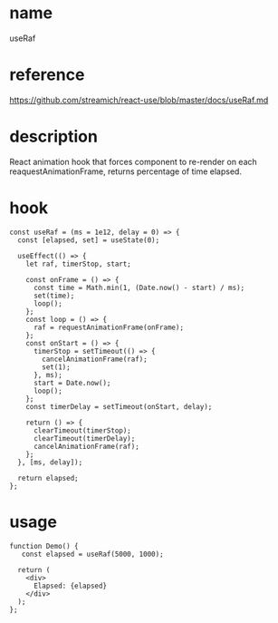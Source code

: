 # name

useRaf

# reference

https://github.com/streamich/react-use/blob/master/docs/useRaf.md

# description

React animation hook that forces component to re-render on each reaquestAnimationFrame, returns percentage of time elapsed.

# hook

```
const useRaf = (ms = 1e12, delay = 0) => {
  const [elapsed, set] = useState(0);

  useEffect(() => {
    let raf, timerStop, start;

    const onFrame = () => {
      const time = Math.min(1, (Date.now() - start) / ms);
      set(time);
      loop();
    };
    const loop = () => {
      raf = requestAnimationFrame(onFrame);
    };
    const onStart = () => {
      timerStop = setTimeout(() => {
        cancelAnimationFrame(raf);
        set(1);
      }, ms);
      start = Date.now();
      loop();
    };
    const timerDelay = setTimeout(onStart, delay);

    return () => {
      clearTimeout(timerStop);
      clearTimeout(timerDelay);
      cancelAnimationFrame(raf);
    };
  }, [ms, delay]);

  return elapsed;
};
```

# usage

```
function Demo() {
   const elapsed = useRaf(5000, 1000);

  return (
    <div>
      Elapsed: {elapsed}
    </div>
  );
};
```
